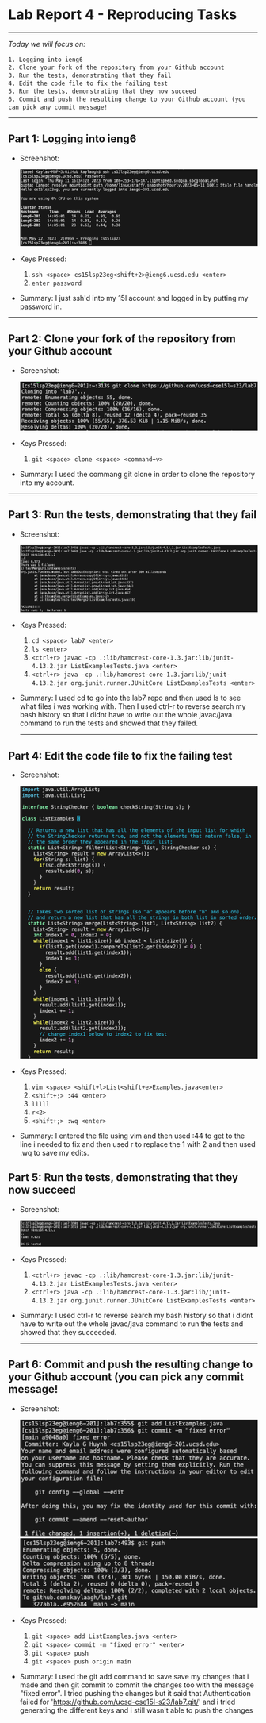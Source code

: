 # Lab Report 4 - Reproducing Tasks 
---
*Today we will focus on:*
```
1. Logging into ieng6
2. Clone your fork of the repository from your Github account
3. Run the tests, demonstrating that they fail
4. Edit the code file to fix the failing test
5. Run the tests, demonstrating that they now succeed
6. Commit and push the resulting change to your Github account (you can pick any commit message!
``` 
---

## **Part 1: Logging into ieng6**

- Screenshot:


  ![Image](ieng6.png)


- Keys Pressed: 
  1. `ssh <space> cs15lsp23eg<shift+2>@ieng6.ucsd.edu <enter>`
  2. `enter password`


- Summary: I just ssh'd into my 15l account and logged in by putting my password in. 


---

## **Part 2: Clone your fork of the repository from your Github account**

- Screenshot:
  
  ![Image](clone.png)

- Keys Pressed: 
  
  1. `git <space> clone <space> <command+v>`

- Summary: I used the commang git clone in order to clone the repository into my account. 
  
---

## **Part 3: Run the tests, demonstrating that they fail**

- Screenshot:
  
  ![Image](failures.png)

- Keys Pressed: 
  
  1. `cd <space> lab7 <enter>`
  2. `ls <enter>`
  3. `<ctrl+r> javac -cp .:lib/hamcrest-core-1.3.jar:lib/junit-4.13.2.jar ListExamplesTests.java <enter>`
  4. `<ctrl+r> java -cp .:lib/hamcrest-core-1.3.jar:lib/junit-4.13.2.jar org.junit.runner.JUnitCore ListExamplesTests <enter>`
  

- Summary: I used cd to go into the lab7 repo and then used ls to see what files i was working with. Then I used ctrl-r to reverse search my bash history so that i didnt have to write out the whole javac/java command to run the tests and showed that they failed. 
  
  ---

## **Part 4: Edit the code file to fix the failing test**
  
- Screenshot:
  
  ![Image](fixedcode.png)

- Keys Pressed: 
  
  1. `vim <space> <shift+l>List<shift+e>Examples.java<enter>`
  2. `<shift+;> :44 <enter>`
  3. `lllll`
  4. `r<2>`
  5. `<shift+;> :wq <enter>`
  

- Summary: I entered the file using vim and then used :44 to get to the line i needed to fix and then used r to replace the 1 with 2 and then used :wq to save my edits. 
  
## **Part 5: Run the tests, demonstrating that they now succeed**

- Screenshot:
  
  ![Image](success.png)

- Keys Pressed: 
 
  1. `<ctrl+r> javac -cp .:lib/hamcrest-core-1.3.jar:lib/junit-4.13.2.jar ListExamplesTests.java <enter>`
  2. `<ctrl+r> java -cp .:lib/hamcrest-core-1.3.jar:lib/junit-4.13.2.jar org.junit.runner.JUnitCore ListExamplesTests <enter>`
  

- Summary: I used ctrl-r to reverse search my bash history so that i didnt have to write out the whole javac/java command to run the tests and showed that they succeeded.
  
  ---
  
## **Part 6: Commit and push the resulting change to your Github account (you can pick any commit message!**

- Screenshot:
  
  ![Image](commit.png)
  ![Image](push.png)

- Keys Pressed: 
 
  1. `git <space> add ListExamples.java <enter>`
  2. `git <space> commit -m "fixed error" <enter>`
  3. `git <space> push`
  4. `git <space> push origin main`
  

- Summary: I used the git add command to save save my changes that i made and then git commit to commit the changes too with the message "fixed error". I tried pushing the changes but it said that Authentication failed for 'https://github.com/ucsd-cse15l-s23/lab7.git/' and i tried generating the different keys and i still wasn't able to push the changes 
